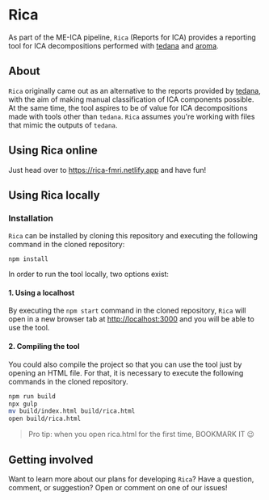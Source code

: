 # Rica

As part of the ME-ICA pipeline, `Rica` (Reports for ICA) provides a reporting tool for ICA decompositions performed with [tedana](https://github.com/ME-ICA/tedana) and [aroma](https://github.com/ME-ICA/aroma).

## About

`Rica` originally came out as an alternative to the reports provided by [tedana](https://github.com/ME-ICA/tedana), with the aim of making manual classification of ICA components possible. At the same time, the tool aspires to be of value for ICA decompositions made with tools other than `tedana`. `Rica` assumes you're working with files that mimic the outputs of `tedana`.

## Using Rica online

Just head over to https://rica-fmri.netlify.app and have fun!

## Using Rica locally

### Installation

`Rica` can be installed by cloning this repository and executing the following command in the cloned repository:

```npm install```

In order to run the tool locally, two options exist:

#### 1. Using a localhost

By executing the `npm start` command in the cloned repository, `Rica` will open in a new browser tab at [http://localhost:3000](http://localhost:3000) and you will be able to use the tool.

#### 2. Compiling the tool

You could also compile the project so that you can use the tool just by opening an HTML file. For that, it is necessary to execute the following commands in the cloned repository.

```bash
npm run build
npx gulp
mv build/index.html build/rica.html
open build/rica.html
```

> Pro tip: when you open rica.html for the first time, BOOKMARK IT 😉

## Getting involved

Want to learn more about our plans for developing `Rica`? Have a question, comment, or suggestion? Open or comment on one of our issues!
